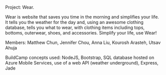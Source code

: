 
Project: Wear. 

Wear is website that saves you time in the morning and simplifies your life. It tells you the weather for the day and, using an awesome clothing database, tells you what to wear, with clothing items including tops, bottoms, outerwear, shoes, and accessories. Simplify your life, use Wear!

Members: Matthew Chun, Jennifer Chou, Anna Liu, Kourosh Arasteh, Utsav Ahuja

BuildCamp concepts used: NodeJS, Bootstrap, SQL database hosted on Azure Mobile Services, use of a web API (weather underground), Express, Jade

